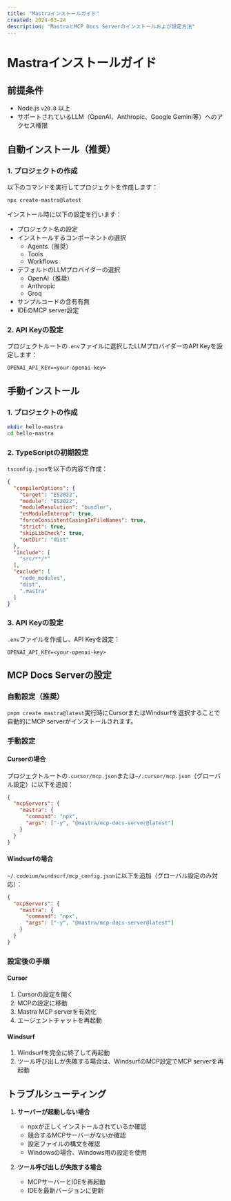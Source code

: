 ```yaml
---
title: "Mastraインストールガイド"
created: 2024-03-24
description: "MastraとMCP Docs Serverのインストールおよび設定方法"
---
```


# Mastraインストールガイド

## 前提条件

- Node.js `v20.0` 以上
- サポートされているLLM（OpenAI、Anthropic、Google Gemini等）へのアクセス権限

## 自動インストール（推奨）

### 1. プロジェクトの作成

以下のコマンドを実行してプロジェクトを作成します：

```bash
npx create-mastra@latest
```

インストール時に以下の設定を行います：

- プロジェクト名の設定
- インストールするコンポーネントの選択
  - Agents（推奨）
  - Tools
  - Workflows
- デフォルトのLLMプロバイダーの選択
  - OpenAI（推奨）
  - Anthropic
  - Groq
- サンプルコードの含有有無
- IDEのMCP server設定

### 2. API Keyの設定

プロジェクトルートの`.env`ファイルに選択したLLMプロバイダーのAPI Keyを設定します：

```
OPENAI_API_KEY=<your-openai-key>
```

## 手動インストール

### 1. プロジェクトの作成

```bash
mkdir hello-mastra
cd hello-mastra
```

### 2. TypeScriptの初期設定

`tsconfig.json`を以下の内容で作成：

```json
{
  "compilerOptions": {
    "target": "ES2022",
    "module": "ES2022",
    "moduleResolution": "bundler",
    "esModuleInterop": true,
    "forceConsistentCasingInFileNames": true,
    "strict": true,
    "skipLibCheck": true,
    "outDir": "dist"
  },
  "include": [
    "src/**/*"
  ],
  "exclude": [
    "node_modules",
    "dist",
    ".mastra"
  ]
}
```

### 3. API Keyの設定

`.env`ファイルを作成し、API Keyを設定：

```
OPENAI_API_KEY=<your-openai-key>
```

## MCP Docs Serverの設定

### 自動設定（推奨）

`pnpm create mastra@latest`実行時にCursorまたはWindsurfを選択することで自動的にMCP serverがインストールされます。

### 手動設定

#### Cursorの場合

プロジェクトルートの`.cursor/mcp.json`または`~/.cursor/mcp.json`（グローバル設定）に以下を追加：

```json
{
  "mcpServers": {
    "mastra": {
      "command": "npx",
      "args": ["-y", "@mastra/mcp-docs-server@latest"]
    }
  }
}
```

#### Windsurfの場合

`~/.codeium/windsurf/mcp_config.json`に以下を追加（グローバル設定のみ対応）：

```json
{
  "mcpServers": {
    "mastra": {
      "command": "npx",
      "args": ["-y", "@mastra/mcp-docs-server@latest"]
    }
  }
}
```

### 設定後の手順

#### Cursor
1. Cursorの設定を開く
2. MCPの設定に移動
3. Mastra MCP serverを有効化
4. エージェントチャットを再起動

#### Windsurf
1. Windsurfを完全に終了して再起動
2. ツール呼び出しが失敗する場合は、WindsurfのMCP設定でMCP serverを再起動

## トラブルシューティング

1. **サーバーが起動しない場合**
   - npxが正しくインストールされているか確認
   - 競合するMCPサーバーがないか確認
   - 設定ファイルの構文を確認
   - Windowsの場合、Windows用の設定を使用

2. **ツール呼び出しが失敗する場合**
   - MCPサーバーとIDEを再起動
   - IDEを最新バージョンに更新 